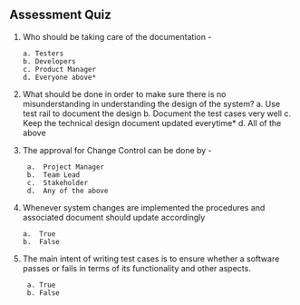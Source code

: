 ## Assessment Quiz

1.	Who should be taking care of the documentation - 
        
        a. Testers
        b. Developers
        c. Product Manager
        d. Everyone above*
        
2. What should be done in order to make sure there is no misunderstanding in understanding the design of the system?
        a. Use test rail to document the design
        b. Document the test cases very well
        c. Keep the technical design document updated everytime*
        d. All of the above
        
3. The approval for Change Control can be done by - 

        a.  Project Manager
        b.	Team Lead
        c.	Stakeholder
        d.  Any of the above

4.	Whenever system changes are implemented the procedures and associated document should update accordingly 

        a.	True
        b.	False
        
5. The main intent of writing test cases is to ensure whether a software passes or fails in terms of its functionality and other aspects.

        a. True
        b. False